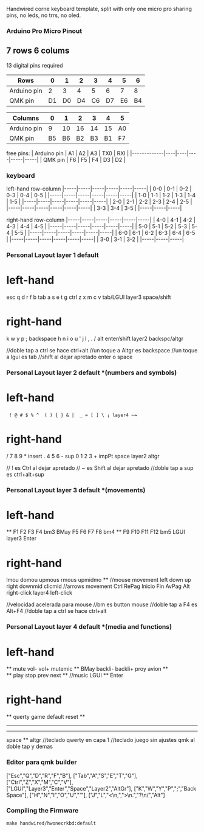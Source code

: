 Handwired corne keyboard template, split with only one micro pro sharing pins, no leds, no trrs, no oled.

### Arduino Pro Micro Pinout
 7 rows
 6 colums
---
 13 digital pins required


| Rows        | 0  | 1  | 2  | 3  | 4  | 5  | 6  |
|-------------|----|----|----|----|----|----|----|
| Arduino pin | 2  | 3  | 4  | 5  | 6  | 7  | 8  |
| QMK pin     | D1 | D0 | D4 | C6 | D7 | E6 | B4 |

| Columns     | 0  | 1  | 2  | 3  | 4  | 5  |
|-------------|----|----|----|----|----|----|
| Arduino pin | 9  | 10 | 16 | 14 | 15 | A0 |
| QMK pin     | B5 | B6 | B2 | B3 | B1 | F7 |

free pins:
| Arduino pin | A1 | A2 | A3 | TX0 | RXI |
|-------------|----|----|----|-----|-----|
| QMK pin     | F6 | F5 | F4 | D3  | D2  |


### keyboard 

left-hand row-column
|-----|-----|-----|-----|-----|-----|
| 0-0 | 0-1 | 0-2 | 0-3 | 0-4 | 0-5 |
|-----|-----|-----|-----|-----|-----|
| 1-0 | 1-1 | 1-2 | 1-3 | 1-4 | 1-5 |
|-----|-----|-----|-----|-----|-----|
| 2-0 | 2-1 | 2-2 | 2-3 | 2-4 | 2-5 |
|-----|-----|-----|-----|-----|-----|
                  | 3-3 | 3-4 | 3-5 |
                  |-----|-----|-----|

right-hand row-column
|-----|-----|-----|-----|-----|-----|
| 4-0 | 4-1 | 4-2 | 4-3 | 4-4 | 4-5 |
|-----|-----|-----|-----|-----|-----|
| 5-0 | 5-1 | 5-2 | 5-3 | 5-4 | 5-5 |
|-----|-----|-----|-----|-----|-----|
| 6-0 | 6-1 | 6-2 | 6-3 | 6-4 | 6-5 |
|-----|-----|-----|-----|-----|-----|
| 3-0 | 3-1 | 3-2 |
|-----|-----|-----|

### Personal Layout layer 1 default

# left-hand 
esc  q d r f b
tab  a s e t g
ctrl z x m c v
    tab/LGUI layer3 space/shift

# right-hand 
k w y p ; backspace
h n i o u '
j l , . / alt
  enter/shift layer2 backspc/altgr

//doble tap a ctrl se hace ctrl+alt
//un toque a Altgr es backspace
//un toque a lgui es tab
//shift al dejar apretado enter o space

### Personal Layout layer 2 default *(numbers and symbols)

# left-hand 
`  ! @ # $ %
^  ( ) { } &
|  _ = [ ] \
    ¡ layer4 ~
`~
# right-hand 
/ 7 8 9 * insert
. 4 5 6 - sup
0 1 2 3 + impPt
  space layer2 altgr

// ! es Ctrl al dejar apretado
// ~ es Shift al dejar apretado
//doble tap a sup es ctrl+alt+sup

### Personal Layout layer 3 default *(movements)

# left-hand 
**    F1 F2  F3  F4  bm3
BMay  F5 F6  F7  F8  bm4
**    F9 F10 F11 F12 bm5
      LGUI layer3 Enter

# right-hand 
lmou domou upmous rmous upmidmo **            //mouse movement
left down  up     right downmid clicmid     //arrows movement
Ctrl RePag Inicio Fin   AvPag   Alt
right-click layer4 left-click

//velocidad acelerada para mouse
//bm es button mouse
//doble tap a F4 es Alt+F4
//doble tap a ctrl se hace ctrl+alt

### Personal Layout layer 4 default *(media and functions)

# left-hand 
**    mute    vol-    vol+  mutemic ** 
BMay  backli- backli+ proy  avion   **  
**    play    stop    prev  next    **  //music
      LGUI ** Enter

# right-hand 
**  querty game default reset **
**  **     **   **      **    **
**  **     **   **      **    **
space ** altgr
//teclado qwerty en capa 1
//teclado juego sin ajustes qmk al doble tap y demas



### Editor para qmk builder
["Esc","Q","D","R","F","B"],
["Tab","A","S","E","T","G"],
["Ctrl","Z","X","M","C","V"],
["LGUI","Layer3","Enter","Space","Layer2","AltGr"],
["K","W","Y","P",";","Back<br>Space"],
["H","N","I","O","U","'"],
["J","L","<\n,",">\n.","?\n/","Alt"]

### Compiling the Firmware

    make handwired/hwonecrkbd:default
